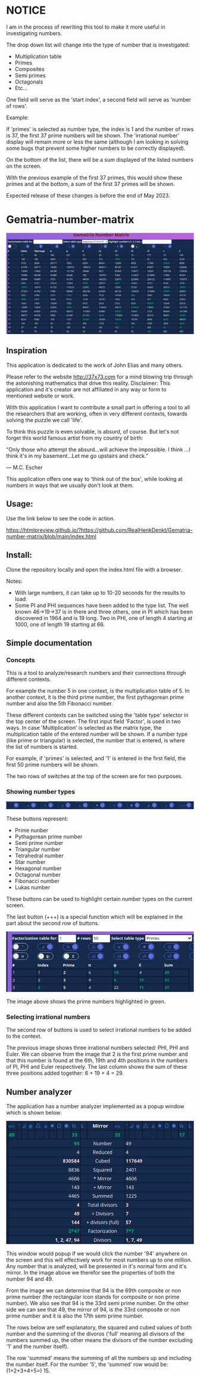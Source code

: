 # NOTICE

I am in the process of rewriting this tool to make it more useful in investigating numbers.

The drop down list will change into the type of number that is investigated:

- Multiplication table
- Primes
- Composites
- Semi primes
- Octagonals
- Etc...

One field will serve as the 'start index', a second field will serve as 'number of rows'. 

Example:

If 'primes' is selected as number type, the index is 1 and the number of rows is 37, the first 37 prime numbers will be shown. 
The 'irrational number' display will remain more or less the same (although I am looking in solving some bugs that prevent some 
higher numbers to be correctly displayed). 

On the bottom of the list, there will be a sum displayed of the listed numbers on the screen. 

With the previous example of the first 37 primes, this would show these primes and at the bottom, a sum of the first 37 primes will be shown.

Expected release of these changes is before the end of May 2023.


# Gematria-number-matrix

![alt text](https://github.com/RealHenkDenkt/Gematria-number-matrix/blob/main/img/Gematria-number-matrix-release1.png?raw=true)

## Inspiration

This application is dedicated to the work of John Elias and many others. 

Please refer to the website http://37x73.com for a mind blowing trip through the 
 astonishing mathematics that drive this reality.  Disclaimer: This application and it's creator are 
 not affiliated in any way or form to mentioned website or work.
 
 With this application I want to contribute a small part in offering a tool to all the researchers that are working,
 often in very different contexts, towards solving the puzzle we call 'life'.
 
 To think this puzzle is even solvable, is absurd, of course.  But let's not forget this world famous artist 
 from my country of birth:
 
 “Only those who attempt the absurd...will achieve the impossible. I think ...I think it's in my basement...Let me go upstairs and check.”
 
 ― M.C. Escher
 
 This application offers one way to 'think out of the box', while looking at numbers in ways that we usually 
 don't look at them.
 
 
 
## Usage:

Use the link below to see the code in action.

https://htmlpreview.github.io/?https://github.com/RealHenkDenkt/Gematria-number-matrix/blob/main/index.html


## Install:

Clone the repository locally and open the index.html file with a browser.


Notes:
- With large numbers, it can take up to 10-20 seconds for the results to load.
- Some PI and PHI sequences have been added to the type list. The well known 46->19->37 is in there 
and three others, one in PI which has been discovered in 1964 and is 19 long. Two in PHI,
one of length 4 starting at 1000, one of length 19 starting at 66. 



## Simple documentation

### Concepts

This is a tool to analyze/research numbers and their connections through different contexts. 

For example the number 5 in one context, is the multiplication table of 5. In another context, 
it is the third prime number, the first pythagorean prime number and also the 5th Fibonacci number.

These different contexts can be switched using the 'table type' selector in the top center of the 
screen. The first input field 'Factor', is used in two ways. In case 'Multiplication' is selected 
as the matrix type, the multiplication table of the entered number will be shown. If a number type 
(like prime or triangular) is selected, the number that is entered, is where the list of numbers is started.

For example, if 'primes' is selected, and '1' is entered in the first field, the first 50 
prime numbers will be shown.

The two rows of switches at the top of the screen are for two purposes. 

### Showing number types

![alt text](https://github.com/RealHenkDenkt/Gematria-number-matrix/blob/main/img/top-row-toggles-1.png?raw=true)

These buttons represent:

- Prime nunber
- Pythagorean prime number
- Semi prime number
- Triangular number
- Tetrahedral number
- Star number
- Hexagonal number
- Octagonal number
- Fibonacci number
- Lukas number

These buttons can be used to highlight certain number types on the current screen.  

The last button (+++) is a special function which will be explained in the part about the second row of buttons.

![alt text](https://github.com/RealHenkDenkt/Gematria-number-matrix/blob/main/img/prime-example-1.png?raw=true)

The image above shows the prime numbers highlighted in green.

### Selecting irrational numbers

The second row of buttons is used to select irrational numbers to be added to the context. 

The previous image shows three irrational numbers selected: PHI, PHI and Euler. We can observe from the 
image that 2 is the first prime number and that this number is found at the 6th, 19th and 4th positions in the numbers 
of PI, PHI and Euler respectively. The last column shows the sum of these three positions 
added together: 6 + 19 + 4 = 29.

## Number analyzer

The application has a number analyzer implemented as a popup window which is shown below:
 
 ![alt text](https://github.com/RealHenkDenkt/Gematria-number-matrix/blob/main/img/number-analyzer-94.png?raw=true)
 
 This window would popup if we would click the number '94' anywhere on the screen and this will effectively 
 work for most numbers up to one million. Any number that is analyzed, will be presented in it's normal 
 form and it's mirror. In the image above we therefor see the properties of both the number 94 and 
 49. 
 
 From the image we can determine that 94 is the 69th composite or non prime number (the rectangular icon stands for composite 
 or non prime number). We also see that 94 is the 33rd semi prime number. On the other side we can see that 
 49, the mirror of 94, is the 33rd composite or non prime number and it is also the 17th semi prime number. 
 
 The rows below are self explanatory, the squared and cubed values of both number and the summing of the divoros 
 ('full' meaning all divisors of the numbers summed up, the other means the divisors of the number 
 excluding '1' and the number itself).
 
 The row 'summed' means the summing of all the numbers up and including the number itself. For the number '5', 
 the 'summed' row would be: (1+2+3+4+5=) 15.  